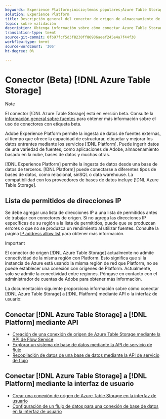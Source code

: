 ```yaml
---
keywords: Experience Platform;inicio;temas populares;Azure Table Storage;almacenamiento de tablas azure;ATS;ats
solution: Experience Platform
title: Descripción general del conector de origen de almacenamiento de tablas de Azure
topic: sobre validación
description: Obtenga información sobre cómo conectar Azure Table Storage a Adobe Experience Platform mediante API o la interfaz de usuario.
translation-type: tm+mt
source-git-commit: 0fb97fcf5d3f8230ff86906aeef245e4a7f44f30
workflow-type: tm+mt
source-wordcount: '306'
ht-degree: 0%

---
```



# Conector (Beta) [!DNL Azure Table Storage]

>[!NOTE]
>
>El conector [!DNL Azure Table Storage] está en versión beta. Consulte la [información general sobre fuentes](../../home.md#terms-and-conditions) para obtener más información sobre el uso de conectores con etiqueta beta.

Adobe Experience Platform permite la ingesta de datos de fuentes externas, al tiempo que ofrece la capacidad de estructurar, etiquetar y mejorar los datos entrantes mediante los servicios [!DNL Platform]. Puede ingerir datos de una variedad de fuentes, como aplicaciones de Adobe, almacenamiento basado en la nube, bases de datos y muchas otras.

[!DNL Experience Platform] permite la ingesta de datos desde una base de datos de terceros. [!DNL Platform] puede conectarse a diferentes tipos de bases de datos, como relacional, sinSQL o data warehouse. La compatibilidad con los proveedores de bases de datos incluye [!DNL Azure Table Storage].

## Lista de permitidos de direcciones IP

Se debe agregar una lista de direcciones IP a una lista de permitidos antes de trabajar con conectores de origen. Si no agrega las direcciones IP específicas de su región a la lista de permitidos, puede que se produzcan errores o que no se produzca un rendimiento al utilizar fuentes. Consulte la página [IP address allow list](../../ip-address-allow-list.md) para obtener más información.

>[!IMPORTANT]
>
>El conector de origen [!DNL Azure Table Storage] actualmente no admite conectividad de la misma región con Platform. Esto significa que si la instancia de Azure está usando la misma región de red que Platform, no se puede establecer una conexión con orígenes de Platform. Actualmente, solo se admite la conectividad entre regiones. Póngase en contacto con el administrador de cuentas de Adobe para obtener más información.

La documentación siguiente proporciona información sobre cómo conectar [!DNL Azure Table Storage] a [!DNL Platform] mediante API o la interfaz de usuario:

## Conectar [!DNL Azure Table Storage] a [!DNL Platform] mediante API

- [Creación de una conexión de origen de Azure Table Storage mediante la API de Flow Service](../../tutorials/api/create/databases/ats.md)
- [Explorar un sistema de base de datos mediante la API de servicio de flujo](../../tutorials/api/explore/database-nosql.md)
- [Recopilación de datos de una base de datos mediante la API de servicio de flujo](../../tutorials/api/collect/database-nosql.md)

## Conectar [!DNL Azure Table Storage] a [!DNL Platform] mediante la interfaz de usuario

- [Crear una conexión de origen de Azure Table Storage en la interfaz de usuario](../../tutorials/ui/create/databases/ats.md)
- [Configuración de un flujo de datos para una conexión de base de datos en la interfaz de usuario](../../tutorials/ui/dataflow/databases.md)